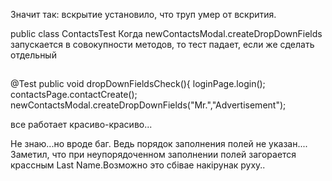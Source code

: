 Значит так: вскрытие установило, что труп умер от вскрития.

public class ContactsTest
Когда  newContactsModal.createDropDownFields запускается в совокупности методов, то тест падает,
если же сделать отдельный 
##
@Test
public void dropDownFieldsCheck(){
loginPage.login();
contactsPage.contactCreate();
newContactsModal.createDropDownFields("Mr.","Advertisement");

все работает красиво-красиво...

Не знаю...но вроде баг. Ведь порядок заполнения полей не указан....
Заметил, что при неупорядоченном заполнении полей загорается крассным Last Name.Возможно это сбiвае накiрунак руху..


